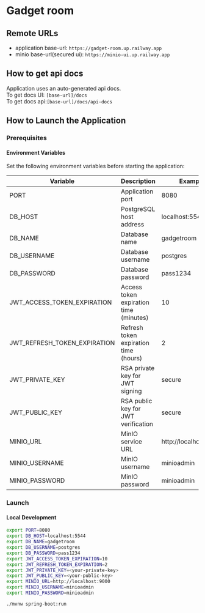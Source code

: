 # Gadget room

## Remote URLs
- application base-url: ```https://gadget-room.up.railway.app```
- minio base-url(secured ui): ```https://minio-ui.up.railway.app```

## How to get api docs

Application uses an auto-generated api docs.\
To get docs UI: `[base-url]/docs`\
To get docs api:`[base-url]/docs/api-docs`

## How to Launch the Application

### Prerequisites

#### Environment Variables

Set the following environment variables before starting the application:

| Variable                      | Description                             | Example               |
|-------------------------------|-----------------------------------------|-----------------------|
| PORT	                         | Application port	                       | 8080                  |
| DB_HOST	                      | PostgreSQL host address	                | localhost:5544        |
| DB_NAME	                      | Database name	                          | gadgetroom            |
| DB_USERNAME	                  | Database username	                      | postgres              |
| DB_PASSWORD	                  | Database password	                      | pass1234              |
| JWT_ACCESS_TOKEN_EXPIRATION	  | Access token expiration time (minutes)	 | 10                    |
| JWT_REFRESH_TOKEN_EXPIRATION	 | Refresh token expiration time (hours)	  | 2                     |
| JWT_PRIVATE_KEY	              | RSA private key for JWT signing	        | secure                |
| JWT_PUBLIC_KEY	               | RSA public key for JWT verification	    | secure                |
| MINIO_URL	                    | MinIO service URL	                      | http://localhost:9000 |
| MINIO_USERNAME	               | MinIO username	                         | minioadmin            |
| MINIO_PASSWORD	               | MinIO password	                         | minioadmin            |

### Launch

#### Local Development

```bash
export PORT=8080
export DB_HOST=localhost:5544
export DB_NAME=gadgetroom
export DB_USERNAME=postgres
export DB_PASSWORD=pass1234
export JWT_ACCESS_TOKEN_EXPIRATION=10
export JWT_REFRESH_TOKEN_EXPIRATION=2
export JWT_PRIVATE_KEY=<your-private-key>
export JWT_PUBLIC_KEY=<your-public-key>
export MINIO_URL=http://localhost:9000
export MINIO_USERNAME=minioadmin
export MINIO_PASSWORD=minioadmin

./mvnw spring-boot:run

```